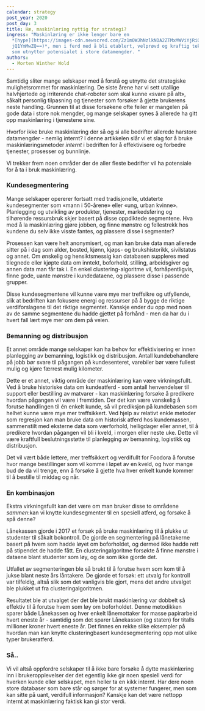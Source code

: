 ```yaml
---
calendar: strategy
post_year: 2020
post_day: 3
title: Hæ, maskinlæring nyttig for strategi?
ingress: "Maskinlæring er ikke lenger bare en
  *[hype](https://images-cdn.newscred.com/Zz1mOWJhNzlkNDA2ZTMxMWViYjRiOGFiM2IyM\
  jQ1YmMwZQ==)*, men i ferd med å bli etablert, velprøvd og kraftig teknologi
  som utnytter potensialet i store datamengder. "
authors:
  - Morten Winther Wold
---
```

Samtidig sliter mange selskaper med å forstå og utnytte det strategiske mulighetsrommet for maskinlæring. De siste årene har vi sett utallige halvhjertede og irriterende chat-roboter som skal kunne «svare på alt», såkalt personlig tilpasning og tjenester som forsøker å gjette brukerens neste handling. Grunnen til at disse forsøkene ofte feiler er mangelen på gode data i store nok mengder, og mange selskaper synes å allerede ha gitt opp maskinlæring i tjenestene sine.

Hvorfor ikke bruke maskinlæring der så og si alle bedrifter allerede harstore datamengder - nemlig internt? I denne artikkelen slår vi et slag for å bruke maskinlæringsmetoder *internt* i bedriften for å effektivisere og forbedre tjenester, prosesser og bunnlinje.

Vi trekker frem noen områder der de aller fleste bedrifter vil ha potensiale for å ta i bruk maskinlæring.

### Kundesegmentering

Mange selskaper opererer fortsatt med tradisjonelle, utdaterte kundesegmenter som «mann i 50-årene» eller «ung, urban kvinne». Planlegging og utvikling av produkter, tjenester, markedsføring og tilhørende ressursbruk skjer basert på disse oppdiktede segmentene. Hva med å la maskinlæring gjøre jobben, og finne mønstre og fellestrekk hos kundene du selv ikke visste fantes, og plassere disse i segmenter?

Prosessen kan være helt anonymisert, og man kan bruke data man allerede sitter på i dag som alder, bosted, kjønn, kjøps- og brukshistorikk, sivilstatus og annet. Om ønskelig og hensiktsmessig kan databasen suppleres med tilegnede eller kjøpte data om inntekt, boforhold, stilling, arbeidsgiver og annen data man får tak i. En enkel clustering-algoritme vil, forhåpentligvis, finne gode, uante mønstre i kundedataene, og plassere disse i passende grupper.

Disse kundesegmentene vil kunne være mye mer treffsikre og utfyllende, slik at bedriften kan fokusere energi og ressurser på å bygge de riktige verdiforslagene til det riktige segmentet. Kanskje ender du opp med noen av de samme segmentene du hadde gjettet på forhånd - men da har du i hvert fall lært mye mer om dem på veien.

### Bemanning og distribusjon

Et annet område mange selskaper kan ha behov for effektivisering er innen planlegging av bemanning, logistikk og distribusjon. Antall kundebehandlere på jobb bør svare til pågangen på kundesenteret, varebiler bør være fullest mulig og kjøre færrest mulig kilometer.

Dette er et annet, viktig område der maskinlæring kan være virkningsfullt. Ved å bruke historiske data om kundeatferd - som antall henvendelser til support eller bestilling av matvarer - kan maskinlæring forsøke å predikere hvordan pågangen vil være i fremtiden. Der det kan være vanskelig å forutse handlingen til én enkelt kunde, så vil prediksjon på kundebasen som helhet kunne være mye mer treffsikkert. Ved hjelp av relativt enkle metoder som regresjon kan man bruke data om historisk atferd hos kundemassen, sammenstilt med eksterne data som værforhold, helligdager eller annet, til å predikere hvordan pågangen vil bli i kveld, i morgen eller neste uke. Dette vil være kraftfull beslutningsstøtte til planlegging av bemanning, logistikk og distribusjon.

Det vil vært både lettere, mer treffsikkert og verdifullt for Foodora å forutse hvor mange bestillinger som vil komme i løpet av en kveld, og hvor mange bud de da vil trenge, enn å forsøke å gjette hva hver enkelt kunde kommer til å bestille til middag og når.

### En kombinasjon

Ekstra virkningsfullt kan det være om man bruker disse to områdene *sammen*:kan vi knytte kundesegmenter til en spesiell atferd, og forsøke å spå denne?

Lånekassen gjorde i 2017 et forsøk på bruke maskinlæring til å plukke ut studenter til såkalt bokontroll. De gjorde en segmentering på lånetakerne basert på hvem som hadde løyet om boforholdet, og dermed ikke hadde rett på stipendet de hadde fått. En clusteringalgoritme forsøkte å finne mønstre i dataene blant studenter som løy, og de som ikke gjorde det.

Utfallet av segmenteringen ble så brukt til å forutse hvem som kom til å jukse blant neste års låntakere. De gjorde et forsøk: ett utvalg for kontroll var tilfeldig, altså slik som det vanligvis ble gjort, mens det andre utvalget ble plukket ut fra clusteringalgoritmen.

Resultatet ble at utvalget der det ble brukt maskinlæring var dobbelt så effektiv til å forutse hvem som løy om boforholdet. Denne metodikken sparer både Lånekassen og hver enkelt lånemottaker for masse papirarbeid hvert eneste år - samtidig som det sparer Lånekassen (og staten) for titalls millioner kroner hvert eneste år. Det finnes en rekke slike eksempler på hvordan man kan knytte clusteringbasert kundesegmentering opp mot ulike typer brukeratferd.

### Så..

Vi vil altså oppfordre selskaper til å ikke bare forsøke å dytte maskinlæring inn i brukeropplevelser der det egentlig ikke gir noen spesiell verdi for hverken kunde eller selskapet, men heller ta en kikk internt. Har dere noen store databaser som bare står og sørger for at systemer fungerer, men som kan sitte på uant, verdifull informasjon? Kanskje kan det være nettopp internt at maskinlæring faktisk kan gi stor verdi.